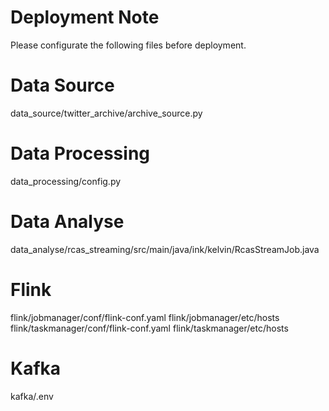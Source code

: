 # Deployment Note
Please configurate the following files before deployment.

# Data Source
data_source/twitter_archive/archive_source.py

# Data Processing
data_processing/config.py

# Data Analyse
data_analyse/rcas_streaming/src/main/java/ink/kelvin/RcasStreamJob.java

# Flink
flink/jobmanager/conf/flink-conf.yaml
flink/jobmanager/etc/hosts
flink/taskmanager/conf/flink-conf.yaml
flink/taskmanager/etc/hosts

# Kafka
kafka/.env